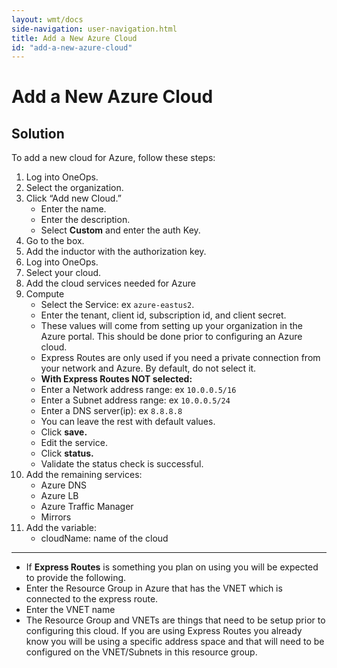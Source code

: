 ```yaml
---
layout: wmt/docs
side-navigation: user-navigation.html
title: Add a New Azure Cloud
id: "add-a-new-azure-cloud"
---
```


# Add a New Azure Cloud

## Solution

To add a new cloud for Azure, follow these steps:  


1. Log into OneOps.
2. Select the organization.
3. Click “Add new Cloud.”
    * Enter the name.
    * Enter the description.
    * Select **Custom** and enter the auth Key.
4. Go to the box.
5. Add the inductor with the authorization key.
6. Log into OneOps.
7. Select your cloud.
8. Add the cloud services needed for Azure
9. Compute  
    * Select the Service: ex `azure-eastus2`.  
    * Enter the tenant, client id, subscription id, and client secret.  
    * These values will come from setting up your organization in the Azure portal.  This should be done prior to configuring an Azure cloud.  
    * Express Routes are only used if you need a private connection from your network and Azure. By default, do not select it.  
    * **With Express Routes NOT selected:**
    * Enter a Network address range: ex `10.0.0.5/16`  
    * Enter a Subnet address range: ex `10.0.0.5/24`  
    * Enter a DNS server(ip): ex `8.8.8.8`
    * You can leave the rest with default values.  
    * Click **save.**  
    * Edit the service.  
    * Click **status.**  
    * Validate the status check is successful.  
10. Add the remaining services:
    * Azure DNS
    * Azure LB
    * Azure Traffic Manager
    * Mirrors
11. Add the variable:
    * cloudName: name of the cloud

----

* If **Express Routes** is something you plan on using you will be expected to provide the following.  
* Enter the Resource Group in Azure that has the VNET which is connected to the express route.  
* Enter the VNET name  
* The Resource Group and VNETs are things that need to be setup prior to configuring this cloud.  If you are using Express Routes you already know you will be using a specific address space and that will need to be configured on the VNET/Subnets in this resource group.

